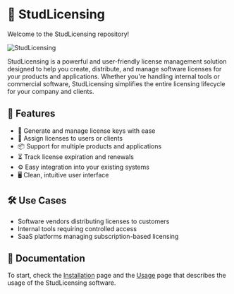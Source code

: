 # 📜 StudLicensing
Welcome to the StudLicensing repository!

![StudLicensing](https://github.com/user-attachments/assets/0636f522-6239-45a1-ab92-ec4f983f9475)

StudLicensing is a powerful and user-friendly license management solution designed to help you create, distribute, and manage software licenses for your products and applications. Whether you're handling internal tools or commercial software, StudLicensing simplifies the entire licensing lifecycle for your company and clients.

## 🚀 Features
- 🔐 Generate and manage license keys with ease
- 🧾 Assign licenses to users or clients
- 📦 Support for multiple products and applications
- ⏳ Track license expiration and renewals
- ⚙️ Easy integration into your existing systems
- 🖥️ Clean, intuitive user interface

## 🛠️ Use Cases
- Software vendors distributing licenses to customers
- Internal tools requiring controlled access
- SaaS platforms managing subscription-based licensing

## 📖 Documentation

To start, check the [Installation](../../wiki/2.-Installation) page and the [Usage](../../wiki/3.-Usage) page that describes the usage of the StudLicensing software.

